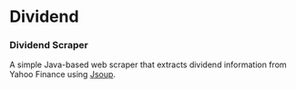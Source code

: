 # Dividend


### Dividend Scraper

A simple Java-based web scraper that extracts dividend information from Yahoo Finance using [Jsoup](https://jsoup.org/).
